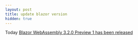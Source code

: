 ```yaml
---
layout: post
title: update blazor version
hidden: true
---
```

Today [Blazor WebAssembly 3.2.0 Preview 1 has been released](https://devblogs.microsoft.com/aspnet/blazor-webassembly-3-2-0-preview-1-release-now-available/)
